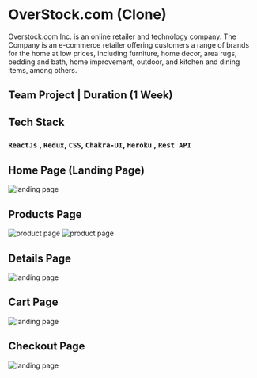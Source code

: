 # OverStock.com (Clone)

Overstock.com Inc. is an online retailer and technology company. The Company is an e-commerce retailer offering customers a range of brands for the home at low prices, including furniture, home decor, area rugs, bedding and bath, home improvement, outdoor, and kitchen and dining items, among others.

## Team Project | Duration (1 Week)

## Tech Stack 
### `ReactJs` , `Redux`, `CSS`, `Chakra-UI`, `Heroku` , `Rest API`

## Home Page (Landing Page)
<img src="https://user-images.githubusercontent.com/96625397/200256356-e72a1993-8d54-4b4b-9984-2d1ffcc2a7d6.png" alt="landing page" />

## Products Page
<img src="https://user-images.githubusercontent.com/96625397/200256876-6a0e1541-6306-42ac-aed4-845eeac5b7cb.png" alt="product page" />
<img src="https://user-images.githubusercontent.com/96625397/200257387-aeb89a19-04c7-402d-ae4d-206cfd26c95d.png" alt="product page" />

## Details Page
<img src="https://user-images.githubusercontent.com/96625397/200258348-76901ea1-f54f-40a4-a760-de8841c1d4e1.png" alt="landing page" />

## Cart Page
<img src="https://user-images.githubusercontent.com/96625397/200258455-b7e1cdca-17f1-4672-8b0b-5b3a8055de93.png" alt="landing page" />

## Checkout Page
<img src="https://user-images.githubusercontent.com/96625397/200258668-cc679589-b4f8-4028-845f-9ac1942a5b4c.png" alt="landing page" />
